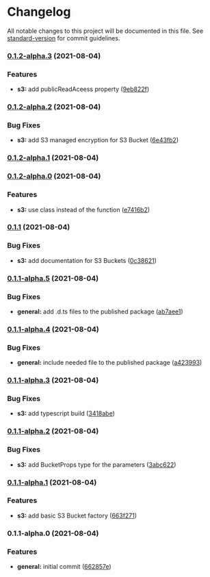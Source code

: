 # Changelog

All notable changes to this project will be documented in this file. See [standard-version](https://github.com/conventional-changelog/standard-version) for commit guidelines.

### [0.1.2-alpha.3](https://github.com/dudyn5ky1/secure-cdk/compare/v0.1.2-alpha.2...v0.1.2-alpha.3) (2021-08-04)


### Features

* **s3:** add publicReadAceess property ([9eb822f](https://github.com/dudyn5ky1/secure-cdk/commit/9eb822f30c64cebcd8cb35d4b53699db8f660dde))

### [0.1.2-alpha.2](https://github.com/dudyn5ky1/secure-cdk/compare/v0.1.2-alpha.1...v0.1.2-alpha.2) (2021-08-04)


### Bug Fixes

* **s3:** add S3 managed encryption for S3 Bucket ([6e43fb2](https://github.com/dudyn5ky1/secure-cdk/commit/6e43fb2241d4382b954da1bcd6ec02ff38b47171))

### [0.1.2-alpha.1](https://github.com/dudyn5ky1/secure-cdk/compare/v0.1.2-alpha.0...v0.1.2-alpha.1) (2021-08-04)

### [0.1.2-alpha.0](https://github.com/dudyn5ky1/secure-cdk/compare/v0.1.1...v0.1.2-alpha.0) (2021-08-04)


### Features

* **s3:** use class instead of the function ([e7416b2](https://github.com/dudyn5ky1/secure-cdk/commit/e7416b2c3619d96ac841c00d29fe5333fd4ca54e))

### [0.1.1](https://github.com/dudyn5ky1/secure-cdk/compare/v0.1.1-alpha.5...v0.1.1) (2021-08-04)


### Bug Fixes

* **s3:** add documentation for S3 Buckets ([0c38621](https://github.com/dudyn5ky1/secure-cdk/commit/0c38621e1182b225003db31c6ffc7e8d6a753789))

### [0.1.1-alpha.5](https://github.com/dudyn5ky1/secure-cdk/compare/v0.1.1-alpha.4...v0.1.1-alpha.5) (2021-08-04)


### Bug Fixes

* **general:** add .d.ts files to the published package ([ab7aee1](https://github.com/dudyn5ky1/secure-cdk/commit/ab7aee1ae4ef9cfb5b5cdad9bdc6ce090d0bff13))

### [0.1.1-alpha.4](https://github.com/dudyn5ky1/secure-cdk/compare/v0.1.1-alpha.3...v0.1.1-alpha.4) (2021-08-04)


### Bug Fixes

* **general:** include needed file to the published package ([a423993](https://github.com/dudyn5ky1/secure-cdk/commit/a4239934b040eaa0301cbccc00a240c32747ceda))

### [0.1.1-alpha.3](https://github.com/dudyn5ky1/secure-cdk/compare/v0.1.1-alpha.2...v0.1.1-alpha.3) (2021-08-04)


### Bug Fixes

* **s3:** add typescript build ([3418abe](https://github.com/dudyn5ky1/secure-cdk/commit/3418abe6f7efd7e7f6222720cdd303103beeaa34))

### [0.1.1-alpha.2](https://github.com/dudyn5ky1/secure-cdk/compare/v0.1.1-alpha.1...v0.1.1-alpha.2) (2021-08-04)


### Bug Fixes

* **s3:** add BucketProps type for the parameters ([3abc622](https://github.com/dudyn5ky1/secure-cdk/commit/3abc622e289febb51ea62024373b7299bc5f15f0))

### [0.1.1-alpha.1](https://github.com/dudyn5ky1/secure-cdk/compare/v0.1.1-alpha.0...v0.1.1-alpha.1) (2021-08-04)


### Features

* **s3:** add basic S3 Bucket factory ([663f271](https://github.com/dudyn5ky1/secure-cdk/commit/663f271ca640c265e5f214617a6fd7f111cf67a1))

### 0.1.1-alpha.0 (2021-08-04)


### Features

* **general:** initial commit ([662857e](https://github.com/dudyn5ky1/secure-cdk/commit/662857ed7e95780940f66999c91b69a8d421bed1))

